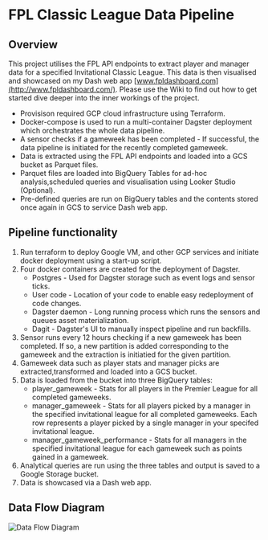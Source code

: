# FPL Classic League Data Pipeline

## Overview
This project utilises the FPL API endpoints to extract player and manager data for a specified Invitational Classic League. This data is then visualised and showcased on my Dash web app [www.fpldashboard.com](http://www.fpldashboard.com/). Please use the Wiki to find out how to get started dive deeper into the inner workings of the project.


*   Provisison required GCP cloud infrastructure using Terraform. 
*   Docker-compose is used to run a multi-container Dagster deployment which orchestrates the whole data pipeline.
*   A sensor checks if a gameweek has been completed - If successful, the data pipeline is initiated for the recently completed gameweek.
*   Data is extracted using the FPL API endpoints and loaded into a GCS bucket as Parquet files.
*   Parquet files are loaded into BigQuery Tables for ad-hoc analysis,scheduled queries and visualisation using Looker Studio (Optional).
*   Pre-defined queries are run on BigQuery tables and the contents stored once again in GCS to service Dash web app.



## Pipeline functionality


1. Run terraform to deploy Google VM, and other GCP services and initiate docker deployment using  a start-up script.
2. Four docker containers are created for the deployment of Dagster.
    * Postgres - Used for Dagster storage such as event logs and sensor ticks.
    * User code - Location of your code to enable easy redeployment of code changes.
    * Dagster daemon - Long running process which runs the sensors and queues asset materialization. 
    * Dagit - Dagster's UI to manually inspect pipeline and run backfills.
3. Sensor runs every 12 hours checking if a new gameweek has been completed. If so, a new partition is added corresponding to the gameweek and the extraction is initiatied for the given partition.
4. Gameweek data such as player stats and manager picks are extracted,transformed and loaded into a GCS bucket.
5. Data is loaded from the bucket into three BigQuery tables:
    * player_gameweek - Stats for all players in the Premier League for all completed gameweeks.
    * manager_gameweek - Stats for all players picked by a manager in the specified invitational league for all completed gameweeks. Each row represents a player picked by a single manager in your specifed invitational league.
    * manager_gameweek_performance - Stats for all managers in the specified invitational league for each gameweek such as points gained in a gameweek.
6. Analytical queries are run using the three tables and output is saved to a Google Storage bucket.
7. Data is showcased via a Dash web app.



## Data Flow Diagram

![Data Flow Diagram](https://user-images.githubusercontent.com/99501368/241185212-53756a4a-d1a7-46ac-99f5-050e914822d3.jpg)
